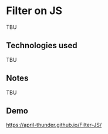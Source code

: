 # Filter on JS

TBU

## Technologies used

TBU

## Notes

TBU

## Demo

https://april-thunder.github.io/Filter-JS/



